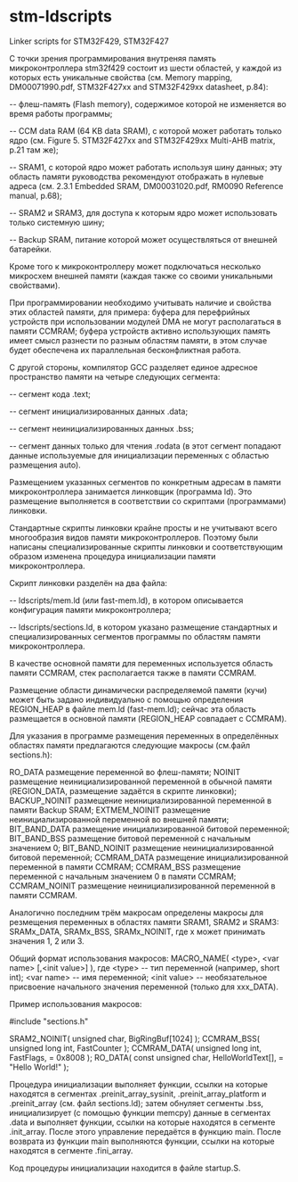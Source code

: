 # stm-ldscripts
Linker scripts for STM32F429, STM32F427

С точки зрения программирования внутреняя память микроконтроллера stm32f429
состоит из шести областей, у каждой из которых есть уникальные свойства
(см. Memory mapping, DM00071990.pdf, STM32F427xx and STM32F429xx datasheet,
p.84):

  -- флеш-память (Flash memory), содержимое которой не изменяется во время
     работы программы;

  -- CCM data RAM (64 KB data SRAM), с которой может работать только ядро
     (см. Figure 5. STM32F427xx and STM32F429xx Multi-AHB matrix, p.21 там же);

  -- SRAM1, с которой ядро может работать используя шину данных; эту
     область памяти руководства рекомендуют отображать в нулевые адреса
     (см. 2.3.1 Embedded SRAM, DM00031020.pdf, RM0090 Reference manual, p.68);

  -- SRAM2 и SRAM3, для доступа к которым ядро может использовать только
     системную шину;

  -- Backup SRAM, питание которой может осуществляться от внешней батарейки.

Кроме того к микроконтроллеру может подключаться несколько микросхем внешней
памяти (каждая также со своими уникальными свойствами).

При программировании необходимо учитывать наличие и свойства этих областей
памяти, для примера: буфера для перефрийных устройств при использовании модулей
DMA не могут располагаться в памяти CCMRAM; буфера устройств активно
использующих память имеет смысл разнести по разным областям памяти, в этом
случае будет обеспечена их параллельная бесконфликтная работа.

С другой стороны, компилятор GCC разделяет единое адресное пространство памяти
на четыре следующих сегмента:

  -- сегмент кода .text;

  -- сегмент инициализированных данных .data;

  -- сегмент неинициализированных данных .bss;

  -- сегмент данных только для чтения .rodata (в этот сегмент попадают данные
     используемые для инициализации переменных с областью размещения auto).

Размещением указанных сегментов по конкретным адресам в памяти микроконтроллера
занимается линковщик (программа ld).  Это размещение выполняется в соответствии
со скриптами (программами) линковки.

Стандартные скрипты линковки крайне просты и не учитывают всего многообразия
видов памяти микроконтроллеров.  Поэтому были написаны специализированные
скрипты линковки и соответствующим образом изменена процедура инициализации
памяти микроконтроллера.

Скрипт линковки разделён на два файла:

  -- ldscripts/mem.ld (или fast-mem.ld), в котором описывается конфигурация
     памяти микроконтроллера;

  -- ldscripts/sections.ld, в котором указано размещение стандартных и
     специализированных сегментов программы по областям памяти микроконтроллера.

В качестве основной памяти для переменных используется область памяти CCMRAM,
стек располагается также в памяти CCMRAM.

Размещение области динамически распределяемой памяти (кучи) может быть задано
индивидуально с помощью определения REGION_HEAP в файле mem.ld (fast-mem.ld);
сейчас эта область размещается в основной памяти (REGION_HEAP совпадает с CCMRAM).

Для указания в программе размещения переменных в определённых областях памяти
предлагаются следующие макросы (см.файл sections.h):

RO_DATA         размещение переменной во флеш-памяти;
NOINIT          размещение неинициализированной переменной в обычной памяти
                (REGION_DATA, размещение задаётся в скрипте линковки);
BACKUP_NOINIT   размещение неинициализированной переменной в памяти Backup SRAM;
EXTMEM_NOINIT   размещение неинициализированной переменной во внешней памяти;
BIT_BAND_DATA   размещение инициализированной битовой переменной;
BIT_BAND_BSS    размещение битовой переменной с начальным значением 0;
BIT_BAND_NOINIT размещение неинициализированной битовой переменной;
CCMRAM_DATA     размещение инициализированной переменной в памяти CCMRAM;
CCMRAM_BSS      размещение переменной с начальным значением 0 в памяти CCMRAM;
CCMRAM_NOINIT   размещение неинициализированной переменной в памяти CCMRAM.

Аналогично последним трём макросам определены макросы для резмещения переменных
в областях памяти SRAM1, SRAM2 и SRAM3: SRAMx_DATA, SRAMx_BSS, SRAMx_NOINIT,
где x может принимать значения 1, 2 или 3.

Общий формат использования макросов:
MACRO_NAME( \<type\>, \<var name\> [,\<init value\>] ), где
\<type\> -- тип переменной (например, short int);
\<var name\> -- имя переменной;
\<init value\> -- необязательное присвоение начального значения переменной
(только для xxx_DATA).


Пример использования макросов:

#include "sections.h"

SRAM2_NOINIT( unsigned char, BigRingBuf[1024] );
CCMRAM_BSS( unsigned long int, FastCounter );
CCMRAM_DATA( unsigned long int, FastFlags, = 0x8008 );
RO_DATA( const unsigned char, HelloWorldText[], = "Hello World!" );


Процедура инициализации выполняет функции, ссылки на которые находятся в
сегментах .preinit_array_sysinit, .preinit_array_platform и .preinit_array
(см. файл sections.ld); затем обнуляет сегменты .bss, инициализирует
(с помощью функции memcpy) данные в сегментах .data и выполняет функции,
ссылки на которые находятся в сегменте .init_array.  После этого управление
передаётся в функцию main.  После возврата из функции main выполняются функции,
ссылки на которые находятся в сегменте .fini_array.

Код процедуры инициализации находится в файле startup.S.
